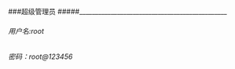 ###超级管理员
#####_______________________________________________
######      用户名:root
######      密码：root@123456
